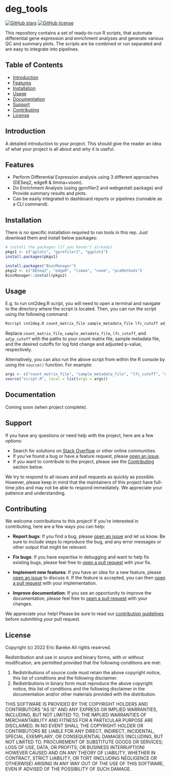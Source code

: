 # deg_tools

[![GitHub stars](https://img.shields.io/github/stars/ebareke/deg_tools.svg)](https://github.com/ebareke/deg_tools/stargazers) [![GitHub license](https://img.shields.io/github/license/ebareke/deg_tools.svg)](https://github.com/ebareke/deg_tools/blob/master/LICENSE)

This repository contains a set of ready-to-run R scripts, that automate differential gene expression and enrichment analyses and generate various QC and summary plots. The scripts are be combined or run separated and are easy to integrate into pipelines.

## Table of Contents

- [Introduction](#introduction)
- [Features](#features)
- [Installation](#installation)
- [Usage](#usage)
- [Documentation](#documentation)
- [Support](#support)
- [Contributing](#contributing)
- [License](#license)

## Introduction

A detailed introduction to your project. This should give the reader an idea of what your project is all about and why it is useful.

## Features

- Perform Differential Expression analysis using 3 different approaches (DESeq2, edgeR & limma+voom).
- Do Enrichment Analysis (using gprofiler2 and webgestalt package) and Provide summary results and plots.
- Can be easily integrated in dashboard reports or pipelines (runnable as a CLI command).

## Installation

There is no specific installation required to run tools in this rep.
Just download them and install below packages:

``` r
# install the packages (if you haven't already)
pkgs1 <- c("gplots", "gprofiler2", "ggplot2")
install.packages(pkgs1)

install.packages("BiocManager")
pkgs2 <- c("DESeq2", "edgeR", "limma", "voom", "pcaMethods")
BiocManager::install(pkgs2)
```

## Usage

E.g. to run cnt2deg.R script, you will need to open a terminal and navigate to the directory where the script is located. Then, you can run the script using the following command:

``` r
Rscript cnt2deg.R count_matrix_file sample_metadata_file lfc_cutoff adjp_cutoff
```

Replace `count_matrix_file`, `sample_metadata_file`, `lfc_cutoff`, and `adjp_cutoff` with the paths to your count matrix file, sample metadata file, and the desired cutoffs for log fold change and adjusted p-value, respectively.


Alternatively, you can also run the above script from within the R console by using the `source()` function. For example:

``` r
args <- c("count_matrix_file", "sample_metadata_file", "lfc_cutoff", "adjp_cutoff")
source("script.R", local = list(args = args))
```


## Documentation

Coming soon (when project complete).

## Support

If you have any questions or need help with the project, here are a few options:

- Search for solutions on [Stack Overflow](https://stackoverflow.com/) or other online communities.
- If you've found a bug or have a feature request, please [open an issue](https://github.com/ebareke/deg_tools/issues).
- If you want to contribute to the project, please see the [Contributing](#contributing) section below.

We try to respond to all issues and pull requests as quickly as possible. However, please keep in mind that the maintainers of this project have full-time jobs and may not be able to respond immediately. We appreciate your patience and understanding.


## Contributing

We welcome contributions to this project! If you're interested in contributing, here are a few ways you can help:

- **Report bugs**: If you find a bug, please [open an issue](https://github.com/ebareke/deg_tools/issues) and let us know. Be sure to include steps to reproduce the bug, and any error messages or other output that might be relevant.

- **Fix bugs**: If you have expertise in debugging and want to help fix existing bugs, please feel free to [open a pull request](https://github.com/ebareke/deg_tools/pulls) with your fix.

- **Implement new features**: If you have an idea for a new feature, please [open an issue](https://github.com/ebareke/deg_tools/issues) to discuss it. If the feature is accepted, you can then [open a pull request](https://github.com/ebareke/deg_tools/pulls) with your implementation.

- **Improve documentation**: If you see an opportunity to improve the documentation, please feel free to [open a pull request](https://github.com/ebareke/deg_tools/pulls) with your changes.

We appreciate your help! Please be sure to read our [contribution guidelines](https://github.com/ebareke/deg_tools/blob/master/CONTRIBUTING.md) before submitting your pull request.

## License

Copyright (c) 2022 Eric Bareke
All rights reserved.

Redistribution and use in source and binary forms, with or without
modification, are permitted provided that the following conditions are met:

1. Redistributions of source code must retain the above copyright notice, this
   list of conditions and the following disclaimer.
2. Redistributions in binary form must reproduce the above copyright notice,
   this list of conditions and the following disclaimer in the documentation
   and/or other materials provided with the distribution.

THIS SOFTWARE IS PROVIDED BY THE COPYRIGHT HOLDERS AND CONTRIBUTORS "AS IS" AND
ANY EXPRESS OR IMPLIED WARRANTIES, INCLUDING, BUT NOT LIMITED TO, THE IMPLIED
WARRANTIES OF MERCHANTABILITY AND FITNESS FOR A PARTICULAR PURPOSE ARE
DISCLAIMED. IN NO EVENT SHALL THE COPYRIGHT HOLDER OR CONTRIBUTORS BE LIABLE
FOR ANY DIRECT, INDIRECT, INCIDENTAL, SPECIAL, EXEMPLARY, OR CONSEQUENTIAL
DAMAGES (INCLUDING, BUT NOT LIMITED TO, PROCUREMENT OF SUBSTITUTE GOODS OR
SERVICES; LOSS OF USE, DATA, OR PROFITS; OR BUSINESS INTERRUPTION) HOWEVER
CAUSED AND ON ANY THEORY OF LIABILITY, WHETHER IN CONTRACT, STRICT LIABILITY,
OR TORT (INCLUDING NEGLIGENCE OR OTHERWISE) ARISING IN ANY WAY OUT OF THE USE
OF THIS SOFTWARE, EVEN IF ADVISED OF THE POSSIBILITY OF SUCH DAMAGE.

